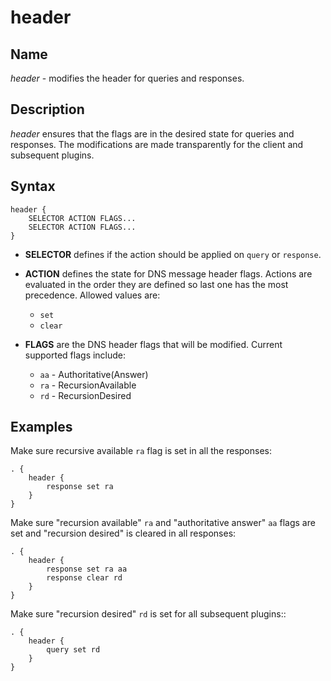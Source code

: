 # header

## Name

*header* - modifies the header for queries and responses.

## Description

*header* ensures that the flags are in the desired state for queries and responses.
The modifications are made transparently for the client and subsequent plugins.

## Syntax

~~~
header {
    SELECTOR ACTION FLAGS...
    SELECTOR ACTION FLAGS...
}
~~~

* **SELECTOR** defines if the action should be applied on `query` or `response`.

* **ACTION** defines the state for DNS message header flags. Actions are evaluated in the order they are defined so last one has the
  most precedence. Allowed values are:
    * `set`
    * `clear`
* **FLAGS** are the DNS header flags that will be modified. Current supported flags include:
    * `aa` - Authoritative(Answer)
    * `ra` - RecursionAvailable
    * `rd` - RecursionDesired

## Examples

Make sure recursive available `ra` flag is set in all the responses:

~~~ corefile
. {
    header {
        response set ra
    }
}
~~~

Make sure "recursion available" `ra` and "authoritative answer" `aa` flags are set and "recursion desired" is cleared in all responses:

~~~ corefile
. {
    header {
        response set ra aa
        response clear rd
    }
}
~~~

Make sure "recursion desired" `rd` is set for all subsequent plugins::

~~~ corefile
. {
    header {
        query set rd
    }
}
~~~
